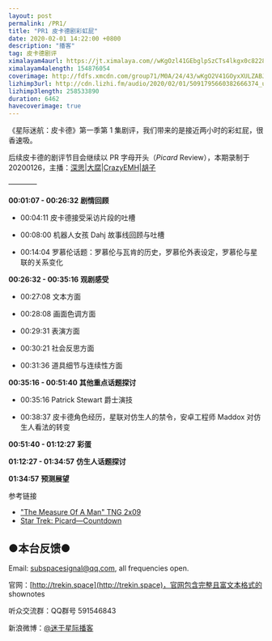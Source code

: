 ```yaml
---
layout: post
permalink: /PR1/
title: "PR1 皮卡德剧彩虹屁"
date: 2020-02-01 14:22:00 +0800
description: "播客"
tag: 皮卡德剧评
ximalayam4aurl: https://jt.ximalaya.com//wKgOzl41GEbglpSzCTs4lkgx0c8228.mp3.m4a?channel=rss&amp;album_id=3135361&amp;track_id=248500199&amp;uid=6418191&amp;jt=https://audio.xmcdn.com/group70/M06/25/00/wKgOzl41GEbglpSzCTs4lkgx0c8228.mp3
ximalayam4alength: 154876054
coverimage: http://fdfs.xmcdn.com/group71/M0A/24/43/wKgO2V41GOyxXULZABJzVhkDde4150.png
lizhimp3url: http://cdn.lizhi.fm/audio/2020/02/01/5091795660382666374_ud.mp3
lizhimp3length: 258533890
duration: 6462
havecoverimage: true
---  
```


《星际迷航：皮卡德》第一季第 1 集剧评，我们带来的是接近两小时的彩虹屁，很香速吸。

后续皮卡德的剧评节目会继续以 PR 字母开头（_Picard_ Review），本期录制于20200126，主播：[深思](mailto:deepthought@trekin.space)\|[大腐](https://weibo.com/u/5113590549)\|[CrazyEMH](mailto:emh@trekin.space)\|[胡子](https://weibo.com/p/1005051764117203)

————

**00:01:07 - 00:26:32**  **剧情回顾**

* 00:04:11 皮卡德接受采访片段的吐槽

* 00:08:00 机器人女孩 Dahj 故事线回顾与吐槽

* 00:14:04 罗慕伦话题：罗慕伦与瓦肯的历史，罗慕伦外表设定，罗慕伦与星联的关系变化

**00:26:32 - 00:35:16**  **观剧感受**

* 00:27:08 文本方面

* 00:28:08 画面色调方面

* 00:29:31 表演方面

* 00:30:21 社会反思方面

* 00:31:36 道具细节与连续性方面

**00:35:16 - 00:51:40**  **其他重点话题探讨**

* 00:35:16 Patrick Stewart 爵士演技

* 00:38:37 皮卡德角色经历，星联对仿生人的禁令，安卓工程师 Maddox 对仿生人看法的转变

**00:51:40 - 01:12:27**  **彩蛋**

**01:12:27 - 01:34:57**  **仿生人话题探讨**

**01:34:57**  **预测展望**

参考链接

* [&quot;The Measure Of A Man&quot; TNG 2x09](https://memory-alpha.fandom.com/wiki/The_Measure_Of_A_Man_(episode))
* [Star Trek: Picard—Countdown](https://www.idwpublishing.com/product/star-trek-picard-countdown-1/)

## ●本台反馈●

Email: [subspacesignal@qq.com](mailto:subspacesignal@qq.com), all frequencies open.

官网：[http://trekin.space](http://trekin.space)，官网包含完整且富文本格式的 shownotes

听众交流群：QQ群号 591546843

新浪微博：[@迷于星际播客](http://weibo.com/lostinst)
